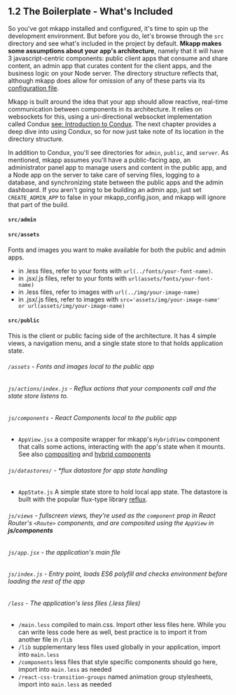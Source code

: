 ## 1.2 The Boilerplate - What's Included

So you've got mkapp installed and configured, it's time to spin up the development environment. But before you do, let's browse through the `src` directory and see what's included in the project by default. **Mkapp makes some assumptions about your app's architecture**, namely that it will have 3 javascript-centric components: public client apps that consume and share content, an admin app that curates content for the client apps, and the business logic on your Node server. The directory structure reflects that, although mkapp does allow for omission of any of these parts via its [configuration file](#mkapp-config).

Mkapp is built around the idea that your app should allow reactive, real-time communication between components in its architecture.  It relies on websockets for this, using a uni-directional websocket implementation called Condux [see: Introduction to Condux](#condux). The next chapter provides a deep dive into using Condux, so for now just take note of its location in the directory structure.

In addition to Condux, you'll see directories for `admin`, `public`, and `server`. As mentioned, mkapp assumes you'll have a public-facing app, an administrator panel app to manage users and content in the public app, and a Node app on the server to take care of serving files, logging to a database, and synchronizing state between the public apps and the admin dashboard. If you aren't going to be building an admin app, just set `CREATE_ADMIN_APP` to false in your mkapp_config.json, and mkapp will ignore that part of the build.

#### `src/admin`

#### `src/assets`

Fonts and images you want to make available for both the public and admin apps.

- in .less files, refer to your fonts with `url(../fonts/your-font-name)`.
- in .jsx/.js files, refer to your fonts with `url(assets/fonts/your-font-name)`
- in .less files, refer to images with `url(../img/your-image-name)`
- in .jsx/.js files, refer to images with `src='assets/img/your-image-name' or url(assets/img/your-image-name)`

#### `src/public`

This is the client or public facing side of the architecture. It has 4 simple views, a navigation menu, and a single state store to that holds application state.

###### `/assets` - Fonts and images local to the public app

###### `js/actions/index.js` - Reflux actions that your components call and the state store listens to.

###### `js/components` - React Components local to the public app

- `AppView.jsx` a composite wrapper for mkapp's `HybridView` component that calls some actions, interacting with the app's state when it mounts. See also [compositing](#compositing-components) and [hybrid components](#hybrid-components)

###### `js/datastores/` - \*flux datastore for app state handling

- `AppState.js` A simple state store to hold local app state. The datastore is built with the popular flux-type library [reflux](https://www.npmjs.com/package/reflux).

###### `js/views` - fullscreen views, they're used as the `component` prop in React Router's `<Route>` components, and are composited using the `AppView` in **js/components**

###### `js/app.jsx` - the application's main file

###### `js/index.js` - Entry point, loads ES6 polyfill and checks environment before loading the rest of the app

###### `/less` - The application's less files (.less files)

- `/main.less` compiled to main.css. Import other less files here. While you can write less code here as well, best practice is to import it from another file in `/lib`
- `/lib` supplementary less files used globally in your application, import into `main.less`
- `/components` less files that style specific components should go here, import into `main.less` as needed
- `/react-css-transition-groups` named animation group stylesheets, import into `main.less` as needed
